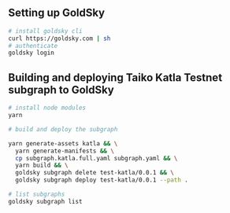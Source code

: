 ## Setting up GoldSky

```sh
# install goldsky cli
curl https://goldsky.com | sh
# authenticate
goldsky login
```

## Building and deploying Taiko Katla Testnet subgraph to GoldSky

```sh
# install node modules
yarn

# build and deploy the subgraph

yarn generate-assets katla && \
  yarn generate-manifests && \
  cp subgraph.katla.full.yaml subgraph.yaml && \
  yarn build && \
  goldsky subgraph delete test-katla/0.0.1 && \
  goldsky subgraph deploy test-katla/0.0.1 --path .

# list subgraphs
goldsky subgraph list


```
